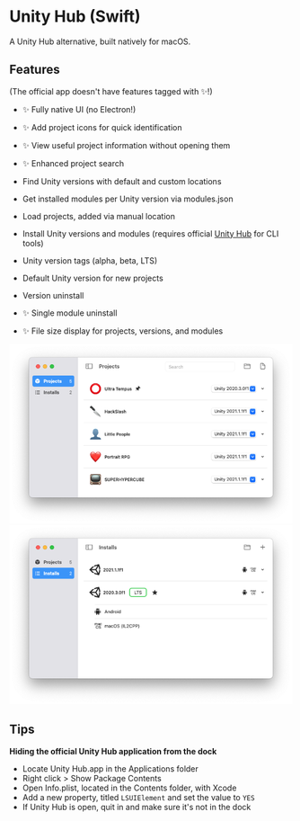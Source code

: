 # Unity Hub (Swift)
A Unity Hub alternative, built natively for macOS.

## Features
(The official app doesn't have features tagged with ✨!)
- ✨ Fully native UI (no Electron!)
- ✨ Add project icons for quick identification
- ✨ View useful project information without opening them
- ✨ Enhanced project search

- Find Unity versions with default and custom locations
- Get installed modules per Unity version via modules.json
- Load projects, added via manual location
- Install Unity versions and modules (requires official [Unity Hub](https://unity3d.com/get-unity/download) for CLI tools)
- Unity version tags (alpha, beta, LTS)
- Default Unity version for new projects
- Version uninstall
- ✨ Single module uninstall
- ✨ File size display for projects, versions, and modules

![Projects view](images/Projects.png) 
![Installs view](images/Installs.png) 

## Tips
**Hiding the official Unity Hub application from the dock**
- Locate Unity Hub.app in the Applications folder
- Right click > Show Package Contents
- Open Info.plist, located in the Contents folder, with Xcode
- Add a new property, titled `LSUIElement` and set the value to `YES`
- If Unity Hub is open, quit in and make sure it's not in the dock

